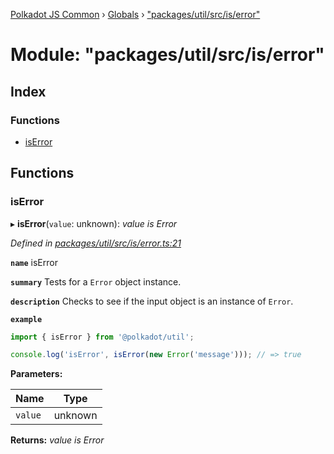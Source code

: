 [Polkadot JS Common](../README.md) › [Globals](../globals.md) › ["packages/util/src/is/error"](_packages_util_src_is_error_.md)

# Module: "packages/util/src/is/error"

## Index

### Functions

* [isError](_packages_util_src_is_error_.md#iserror)

## Functions

###  isError

▸ **isError**(`value`: unknown): *value is Error*

*Defined in [packages/util/src/is/error.ts:21](https://github.com/polkadot-js/common/blob/8554d470/packages/util/src/is/error.ts#L21)*

**`name`** isError

**`summary`** Tests for a `Error` object instance.

**`description`** 
Checks to see if the input object is an instance of `Error`.

**`example`** 
<BR>

```javascript
import { isError } from '@polkadot/util';

console.log('isError', isError(new Error('message'))); // => true
```

**Parameters:**

Name | Type |
------ | ------ |
`value` | unknown |

**Returns:** *value is Error*
